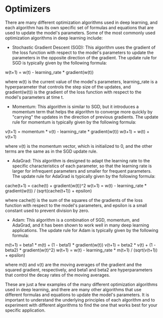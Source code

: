 # Optimizers

There are many different optimization algorithms used in deep learning, and each algorithm has its own specific set of formulas and equations that are used to update the model's parameters. Some of the most commonly used optimization algorithms in deep learning include:

* Stochastic Gradient Descent (SGD): This algorithm uses the gradient of the loss function with respect to the model's parameters to update the parameters in the opposite direction of the gradient. The update rule for SGD is typically given by the following formula:

w(t+1) = w(t) - learning\_rate \* gradient(w(t))

where w(t) is the current value of the model's parameters, learning\_rate is a hyperparameter that controls the step size of the updates, and gradient(w(t)) is the gradient of the loss function with respect to the model's parameters at time t.

* Momentum: This algorithm is similar to SGD, but it introduces a momentum term that helps the algorithm to converge more quickly by "carrying" the updates in the direction of previous gradients. The update rule for momentum is typically given by the following formula:

v(t+1) = momentum \* v(t) - learning\_rate \* gradient(w(t)) w(t+1) = w(t) + v(t+1)

where v(t) is the momentum vector, which is initialized to 0, and the other terms are the same as in the SGD update rule.

* AdaGrad: This algorithm is designed to adapt the learning rate to the specific characteristics of each parameter, so that the learning rate is larger for infrequent parameters and smaller for frequent parameters. The update rule for AdaGrad is typically given by the following formula:

cache(t+1) = cache(t) + gradient(w(t))^2 w(t+1) = w(t) - learning\_rate \* gradient(w(t)) / (sqrt(cache(t+1)) + epsilon)

where cache(t) is the sum of the squares of the gradients of the loss function with respect to the model's parameters, and epsilon is a small constant used to prevent division by zero.

* Adam: This algorithm is a combination of SGD, momentum, and AdaGrad, and it has been shown to work well in many deep learning applications. The update rule for Adam is typically given by the following formula:

m(t+1) = beta1 \* m(t) + (1 - beta1) \* gradient(w(t)) v(t+1) = beta2 \* v(t) + (1 - beta2) \* gradient(w(t)^2) w(t+1) = w(t) - learning\_rate \* m(t+1) / (sqrt(v(t+1)) + epsilon)

where m(t) and v(t) are the moving averages of the gradient and the squared gradient, respectively, and beta1 and beta2 are hyperparameters that control the decay rates of the moving averages.

These are just a few examples of the many different optimization algorithms used in deep learning, and there are many other algorithms that use different formulas and equations to update the model's parameters. It is important to understand the underlying principles of each algorithm and to experiment with different algorithms to find the one that works best for your specific application.

